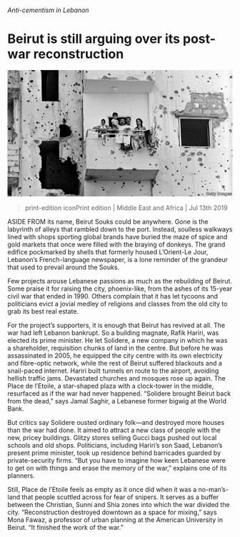###### Anti-cementism in Lebanon

# Beirut is still arguing over its post-war reconstruction 

![image](images/20190713_MAP004_0.jpg) 

> print-edition iconPrint edition | Middle East and Africa | Jul 13th 2019 

ASIDE FROM its name, Beirut Souks could be anywhere. Gone is the labyrinth of alleys that rambled down to the port. Instead, soulless walkways lined with shops sporting global brands have buried the maze of spice and gold markets that once were filled with the braying of donkeys. The grand edifice pockmarked by shells that formerly housed L’Orient-Le Jour, Lebanon’s French-language newspaper, is a lone reminder of the grandeur that used to prevail around the Souks. 

Few projects arouse Lebanese passions as much as the rebuilding of Beirut. Some praise it for raising the city, phoenix-like, from the ashes of its 15-year civil war that ended in 1990. Others complain that it has let tycoons and politicians evict a jovial medley of religions and classes from the old city to grab its best real estate. 

For the project’s supporters, it is enough that Beirut has revived at all. The war had left Lebanon bankrupt. So a building magnate, Rafik Hariri, was elected its prime minister. He let Solidere, a new company in which he was a shareholder, requisition chunks of land in the centre. But before he was assassinated in 2005, he equipped the city centre with its own electricity and fibre-optic network, while the rest of Beirut suffered blackouts and a snail-paced internet. Hariri built tunnels en route to the airport, avoiding hellish traffic jams. Devastated churches and mosques rose up again. The Place de l’Etoile, a star-shaped plaza with a clock-tower in the middle, resurfaced as if the war had never happened. “Solidere brought Beirut back from the dead,” says Jamal Saghir, a Lebanese former bigwig at the World Bank. 

But critics say Solidere ousted ordinary folk—and destroyed more houses than the war had done. It aimed to attract a new class of people with the new, pricey buildings. Glitzy stores selling Gucci bags pushed out local schools and old shops. Politicians, including Hariri’s son Saad, Lebanon’s present prime minister, took up residence behind barricades guarded by private-security firms. “But you have to imagine how keen Lebanese were to get on with things and erase the memory of the war,” explains one of its planners. 

Still, Place de l’Etoile feels as empty as it once did when it was a no-man’s-land that people scuttled across for fear of snipers. It serves as a buffer between the Christian, Sunni and Shia zones into which the war divided the city. “Reconstruction destroyed downtown as a space for mixing,” says Mona Fawaz, a professor of urban planning at the American University in Beirut. “It finished the work of the war.” 

